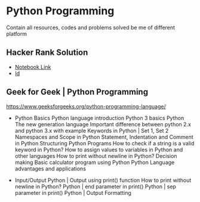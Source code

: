 # Python Programming
Contain all resources, codes and problems solved be me of different platform


## Hacker Rank Solution
* [Notebook Link](https://drive.google.com/file/d/1F5lQiU5ruqgkJWTftnMlPQmhEyETKssf/view?usp=sharing)
* [Id](https://www.hackerrank.com/vg11072001)


## Geek for Geek | Python Programming

https://www.geeksforgeeks.org/python-programming-language/

* Python Basics
    Python language introduction
    Python 3 basics
    Python The new generation language
    Important difference between python 2.x and python 3.x with example
    Keywords in Python | Set 1, Set 2
    Namespaces and Scope in Python
    Statement, Indentation and Comment in Python
    Structuring Python Programs
    How to check if a string is a valid keyword in Python?
    How to assign values to variables in Python and other languages
    How to print without newline in Python?
    Decision making
    Basic calculator program using Python
    Python Language advantages and applications
    
 * Input/Output
    Python | Output using print() function
    How to print without newline in Python?
    Python | end parameter in print()
    Python | sep parameter in print()
    Python | Output Formatting
